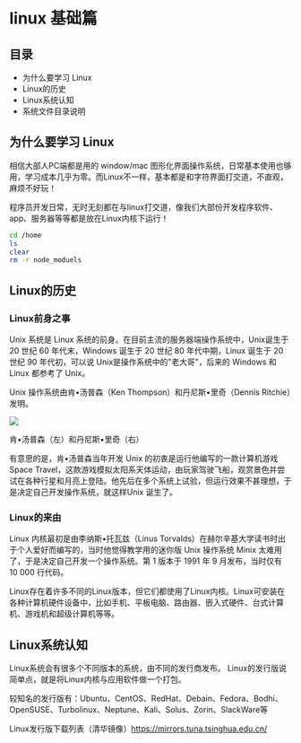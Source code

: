 # linux 基础篇

## 目录

- 为什么要学习 Linux
- Linux的历史
- Linux系统认知
- 系统文件目录说明


## 为什么要学习 Linux

相信大部人PC端都是用的 window/mac 图形化界面操作系统，日常基本使用也够用，学习成本几乎为零。而Linux不一样，基本都是和字符界面打交道，不直观，麻烦不好玩！

程序员开发日常，无时无刻都在与linux打交道，像我们大部份开发程序软件、app、服务器等等都是放在Linux内核下运行！

``` BASH
cd /home
ls
clear
rm -r node_moduels
```

## Linux的历史

### Linux前身之事

Unix 系统是 Linux 系统的前身。在目前主流的服务器端操作系统中，Unix诞生于 20 世纪 60 年代末，Windows 诞生于 20 世纪 80 年代中期，Linux 诞生于 20 世纪 90 年代初，可以说 Unix是操作系统中的"老大哥"，后来的 Windows 和 Linux 都参考了 Unix。

Unix 操作系统由肯•汤普森（Ken Thompson）和丹尼斯•里奇（Dennis Ritchie）发明。

<div>
<img src="http://p0.itc.cn/images01/20201128/18c4dfa8f97144eeaf0210151caba562.jpeg" />
<p>肯•汤普森（左）和丹尼斯•里奇（右）</p>
</div>

有意思的是，肯•汤普森当年开发 Unix 的初衷是运行他编写的一款计算机游戏 Space Travel，这款游戏模拟太阳系天体运动，由玩家驾驶飞船，观赏景色并尝试在各种行星和月亮上登陆。他先后在多个系统上试验，但运行效果不甚理想，于是决定自己开发操作系统，就这样Unix 诞生了。

### Linux的来由

Linux 内核最初是由李纳斯•托瓦兹（Linus Torvalds）在赫尔辛基大学读书时出于个人爱好而编写的，当时他觉得教学用的迷你版 Unix 操作系统 Minix 太难用了，于是决定自己开发一个操作系统。第 1 版本于 1991 年 9 月发布，当时仅有 10 000 行代码。

Linux存在着许多不同的Linux版本，但它们都使用了Linux内核。Linux可安装在各种计算机硬件设备中，比如手机、平板电脑、路由器、嵌入式硬件、台式计算机、游戏机和超级计算机等等。

## Linux系统认知

Linux系统会有很多个不同版本的系统，由不同的发行商发布。
Linux的发行版说简单点，就是将Linux内核与应用软件做一个打包。

较知名的发行版有：Ubuntu、CentOS、RedHat、Debain、Fedora、Bodhi、OpenSUSE、Turbolinux、Neptune、Kali、Solus、Zorin、SlackWare等

Linux发行版下载列表（清华镜像）https://mirrors.tuna.tsinghua.edu.cn/


